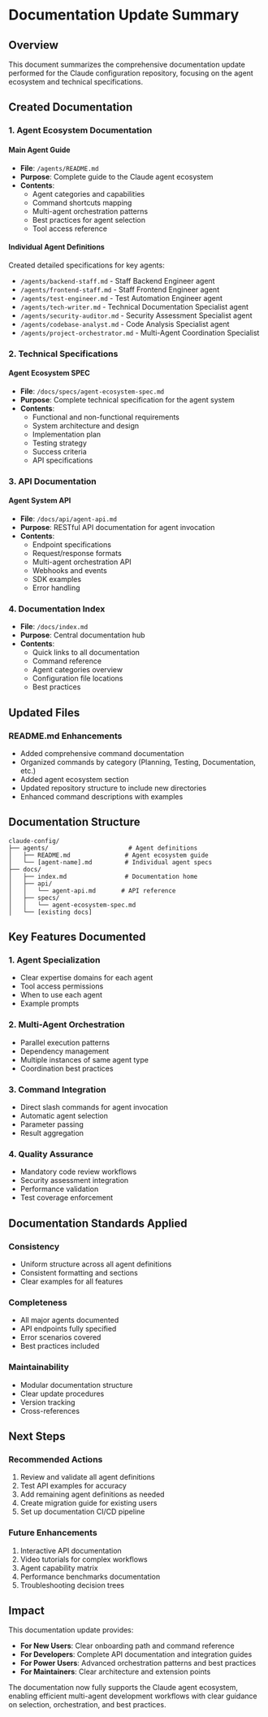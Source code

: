 # Documentation Update Summary

## Overview
This document summarizes the comprehensive documentation update performed for the Claude configuration repository, focusing on the agent ecosystem and technical specifications.

## Created Documentation

### 1. Agent Ecosystem Documentation

#### Main Agent Guide
- **File**: `/agents/README.md`
- **Purpose**: Complete guide to the Claude agent ecosystem
- **Contents**:
  - Agent categories and capabilities
  - Command shortcuts mapping
  - Multi-agent orchestration patterns
  - Best practices for agent selection
  - Tool access reference

#### Individual Agent Definitions
Created detailed specifications for key agents:
- `/agents/backend-staff.md` - Staff Backend Engineer agent
- `/agents/frontend-staff.md` - Staff Frontend Engineer agent  
- `/agents/test-engineer.md` - Test Automation Engineer agent
- `/agents/tech-writer.md` - Technical Documentation Specialist agent
- `/agents/security-auditor.md` - Security Assessment Specialist agent
- `/agents/codebase-analyst.md` - Code Analysis Specialist agent
- `/agents/project-orchestrator.md` - Multi-Agent Coordination Specialist

### 2. Technical Specifications

#### Agent Ecosystem SPEC
- **File**: `/docs/specs/agent-ecosystem-spec.md`
- **Purpose**: Complete technical specification for the agent system
- **Contents**:
  - Functional and non-functional requirements
  - System architecture and design
  - Implementation plan
  - Testing strategy
  - Success criteria
  - API specifications

### 3. API Documentation

#### Agent System API
- **File**: `/docs/api/agent-api.md`
- **Purpose**: RESTful API documentation for agent invocation
- **Contents**:
  - Endpoint specifications
  - Request/response formats
  - Multi-agent orchestration API
  - Webhooks and events
  - SDK examples
  - Error handling

### 4. Documentation Index
- **File**: `/docs/index.md`
- **Purpose**: Central documentation hub
- **Contents**:
  - Quick links to all documentation
  - Command reference
  - Agent categories overview
  - Configuration file locations
  - Best practices

## Updated Files

### README.md Enhancements
- Added comprehensive command documentation
- Organized commands by category (Planning, Testing, Documentation, etc.)
- Added agent ecosystem section
- Updated repository structure to include new directories
- Enhanced command descriptions with examples

## Documentation Structure

```
claude-config/
├── agents/                      # Agent definitions
│   ├── README.md               # Agent ecosystem guide
│   └── [agent-name].md         # Individual agent specs
├── docs/
│   ├── index.md                # Documentation home
│   ├── api/
│   │   └── agent-api.md       # API reference
│   ├── specs/
│   │   └── agent-ecosystem-spec.md
│   └── [existing docs]
```

## Key Features Documented

### 1. Agent Specialization
- Clear expertise domains for each agent
- Tool access permissions
- When to use each agent
- Example prompts

### 2. Multi-Agent Orchestration
- Parallel execution patterns
- Dependency management
- Multiple instances of same agent type
- Coordination best practices

### 3. Command Integration
- Direct slash commands for agent invocation
- Automatic agent selection
- Parameter passing
- Result aggregation

### 4. Quality Assurance
- Mandatory code review workflows
- Security assessment integration
- Performance validation
- Test coverage enforcement

## Documentation Standards Applied

### Consistency
- Uniform structure across all agent definitions
- Consistent formatting and sections
- Clear examples for all features

### Completeness
- All major agents documented
- API endpoints fully specified
- Error scenarios covered
- Best practices included

### Maintainability
- Modular documentation structure
- Clear update procedures
- Version tracking
- Cross-references

## Next Steps

### Recommended Actions
1. Review and validate all agent definitions
2. Test API examples for accuracy
3. Add remaining agent definitions as needed
4. Create migration guide for existing users
5. Set up documentation CI/CD pipeline

### Future Enhancements
1. Interactive API documentation
2. Video tutorials for complex workflows
3. Agent capability matrix
4. Performance benchmarks documentation
5. Troubleshooting decision trees

## Impact

This documentation update provides:
- **For New Users**: Clear onboarding path and command reference
- **For Developers**: Complete API documentation and integration guides
- **For Power Users**: Advanced orchestration patterns and best practices
- **For Maintainers**: Clear architecture and extension points

The documentation now fully supports the Claude agent ecosystem, enabling efficient multi-agent development workflows with clear guidance on selection, orchestration, and best practices.